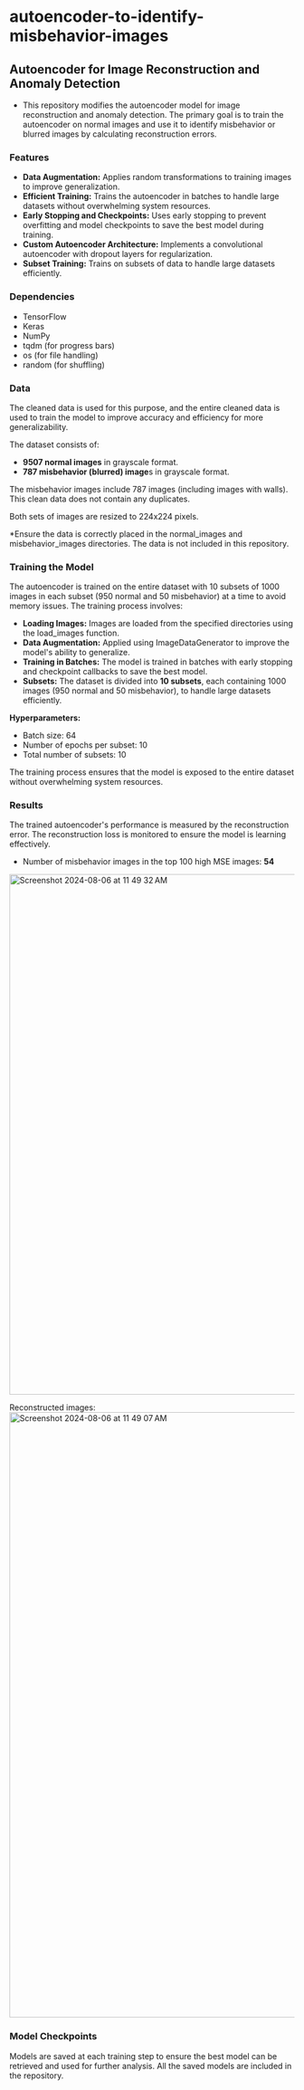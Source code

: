 # autoencoder-to-identify-misbehavior-images

## Autoencoder for Image Reconstruction and Anomaly Detection

- This repository modifies the autoencoder model for image reconstruction and anomaly detection. The primary goal is to train the autoencoder on normal images and use it to identify misbehavior or blurred images by calculating reconstruction errors.


### Features

- **Data Augmentation:** Applies random transformations to training images to improve generalization.
- **Efficient Training:** Trains the autoencoder in batches to handle large datasets without overwhelming system resources.
- **Early Stopping and Checkpoints:** Uses early stopping to prevent overfitting and model checkpoints to save the best model during training.
- **Custom Autoencoder Architecture:** Implements a convolutional autoencoder with dropout layers for regularization.
- **Subset Training:** Trains on subsets of data to handle large datasets efficiently.


### Dependencies

- TensorFlow
- Keras
- NumPy
- tqdm (for progress bars)
- os (for file handling)
- random (for shuffling)


### Data

The cleaned data is used for this purpose, and the entire cleaned data is used to train the model to improve accuracy and efficiency for more generalizability. 

The dataset consists of:
- **9507 normal images** in grayscale format.
- **787 misbehavior (blurred) image**s in grayscale format.

The misbehavior images include 787 images (including images with walls). This clean data does not contain any duplicates.

Both sets of images are resized to 224x224 pixels.

*Ensure the data is correctly placed in the normal_images and misbehavior_images directories. The data is not included in this repository.


### Training the Model

The autoencoder is trained on the entire dataset with 10 subsets of 1000 images in each subset (950 normal and 50 misbehavior) at a time to avoid memory issues. 
The training process involves:

- **Loading Images:** Images are loaded from the specified directories using the load_images function.
- **Data Augmentation:** Applied using ImageDataGenerator to improve the model's ability to generalize.
- **Training in Batches:** The model is trained in batches with early stopping and checkpoint callbacks to save the best model.
- **Subsets:** The dataset is divided into **10 subsets**, each containing 1000 images (950 normal and 50 misbehavior), to handle large datasets efficiently.

**Hyperparameters:**
- Batch size: 64
- Number of epochs per subset: 10
- Total number of subsets: 10

The training process ensures that the model is exposed to the entire dataset without overwhelming system resources.


### Results

The trained autoencoder's performance is measured by the reconstruction error. The reconstruction loss is monitored to ensure the model is learning effectively.
- Number of misbehavior images in the top 100 high MSE images: **54**

<img width="920" alt="Screenshot 2024-08-06 at 11 49 32 AM" src="https://github.com/user-attachments/assets/e4756ad3-f459-44c0-9325-2a4a04c60c63">

Reconstructed images:
<img width="1070" alt="Screenshot 2024-08-06 at 11 49 07 AM" src="https://github.com/user-attachments/assets/22bcc0b3-4768-4a04-91c8-d092e531f96d">


### Model Checkpoints

Models are saved at each training step to ensure the best model can be retrieved and used for further analysis.
All the saved models are included in the repository.


